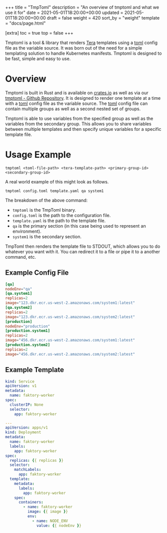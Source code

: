 +++
title = "TmpToml"
description = "An overview of tmptoml and what we use it for"
date = 2021-05-01T18:20:00+00:00
updated = 2021-05-01T18:20:00+00:00
draft = false
weight = 420
sort_by = "weight"
template = "docs/page.html"

[extra]
toc = true
top = false
+++

Tmptoml is a tool & library that renders [Tera][] templates using a [toml][] config file as the variable source. It was born out of the need for a simple templating solution to handle Kubernetes manifests. Tmptoml is designed to be fast, simple and easy to use.

# Overview

Tmptoml is built in Rust and is available on [crates.io][] as well as via our [tmptoml - Github Repository][]. It is designed to render one template at a time with a [toml][] config file as the variable source. The [toml][] config file can contain multiple groups as well as a second nested set of groups.

Tmptoml is able to use variables from the specified group as well as the variables from the secondary group. This allows you to share variables between multiple templates and then specify unique variables for a specific template file.

# Usage Example

```
tmptoml <toml-file-path> <tera-template-path> <primary-group-id> <secondary-group-id>
```

A real world example of this might look as follows.

```
tmptoml config.toml template.yaml qa system1
```

The breakdown of the above command:

- `tmptoml` is the TmpToml binary.
- `config.toml` is the path to the configuration file.
- `template.yaml` is the path to the template file.
- `qa` is the primary section (in this case being used to represent an environment).
- `system1` is the secondary section.

TmpToml then renders the template file to STDOUT, which allows you to do whatever you want with it. You can redirect it to a file or pipe it to a another command, etc.

## Example Config File

```toml
[qa]
nodeEnv="qa"
[qa.system1]
replicas=2
image="123.dkr.ecr.us-west-2.amazonaws.com/system1:latest"
[qa.system2]
replicas=2
image="123.dkr.ecr.us-west-2.amazonaws.com/system2:latest"
[production]
nodeEnv="production"
[production.system1]
replicas=2
image="456.dkr.ecr.us-west-2.amazonaws.com/system1:latest"
[production.system2]
replicas=2
image="456.dkr.ecr.us-west-2.amazonaws.com/system2:latest"
```

## Example Template

```yaml
kind: Service
apiVersion: v1
metadata:
  name: faktory-worker
spec:
  clusterIP: None
  selector:
    app: faktory-worker

---
apiVersion: apps/v1
kind: Deployment
metadata:
  name: faktory-worker
  labels:
    app: faktory-worker
spec:
  replicas: {{ replicas }}
  selector:
    matchLabels:
      app: faktory-worker
  template:
    metadata:
      labels:
        app: faktory-worker
    spec:
      containers:
        - name: faktory-worker
          image: {{ image }}
          env:
            - name: NODE_ENV
              value: {{ nodeEnv }}
```

[Tera]: https://crates.io/crates/tera
[toml]: https://toml.io
[crates.io]: https://crates.io/crates/tmptoml
[tmptoml - Github Repository]: https://github.com/uptech/tmptoml

